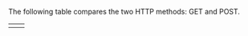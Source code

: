 The following table compares the two HTTP methods: GET and POST.


|     |     |
| --- | --- |
|     |     |
